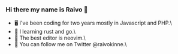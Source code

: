 ### Hi there my name is Raivo 👋
  - 🖥️ I've been coding for two years mostly in Javascript and PHP.\
  - 🦀 I learning rust and go.\
  - 📘 The best editor is neovim.\
  - 💬 You can follow me on Twitter @raivokinne.\
<!--
**RaivoKinne/RaivoKinne** is a ✨ _special_ ✨ repository because its `README.md` (this file) appears on your GitHub profile.

Here are some ideas to get you started:

- 🔭 I’m currently working on ...
- 🌱 I’m currently learning ...
- 👯 I’m looking to collaborate on ...
- 🤔 I’m looking for help with ...
- 💬 Ask me about ...
- 📫 How to reach me: ...
- 😄 Pronouns: ...
- ⚡ Fun fact: ...
-->
